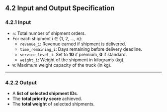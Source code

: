 ## **4.2 Input and Output Specification**

### **4.2.1 Input**

- `n`: Total number of shipment orders.  
- For each shipment *i* ∈ {1, 2, ..., n}:
  - `revenue_i`: Revenue earned if shipment is delivered.
  - `time_remaining_i`: Days remaining before delivery deadline.
  - `service_level_i`: Set to **10** if premium, **0** if standard.
  - `weight_i`: Weight of the shipment in kilograms (kg).
- `W`: Maximum weight capacity of the truck (in kg).

---

### **4.2.2 Output**

- A **list of selected shipment IDs**.
- The **total priority score** achieved.
- The **total weight** of selected shipments.
